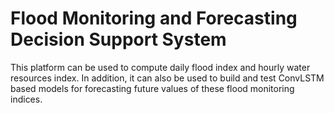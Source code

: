 # Flood Monitoring and Forecasting Decision Support System

This platform can be used to compute daily flood index and hourly water resources index. In addition, it can also be used to build and test ConvLSTM based models for forecasting future values of these flood monitoring indices.
